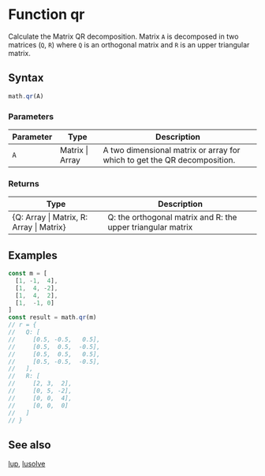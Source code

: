 <!-- Note: This file is automatically generated from source code comments. Changes made in this file will be overridden. -->
# Function qr
Calculate the Matrix QR decomposition. Matrix `A` is decomposed in
two matrices (`Q`, `R`) where `Q` is an
orthogonal matrix and `R` is an upper triangular matrix.
## Syntax
```js
math.qr(A)
```
### Parameters
Parameter | Type | Description
--------- | ---- | -----------
`A` | Matrix &#124; Array | A two dimensional matrix or array for which to get the QR decomposition.
### Returns
Type | Description
---- | -----------
{Q: Array &#124; Matrix, R: Array &#124; Matrix} | Q: the orthogonal matrix and R: the upper triangular matrix
## Examples
```js
const m = [
  [1, -1,  4],
  [1,  4, -2],
  [1,  4,  2],
  [1,  -1, 0]
]
const result = math.qr(m)
// r = {
//   Q: [
//     [0.5, -0.5,   0.5],
//     [0.5,  0.5,  -0.5],
//     [0.5,  0.5,   0.5],
//     [0.5, -0.5,  -0.5],
//   ],
//   R: [
//     [2, 3,  2],
//     [0, 5, -2],
//     [0, 0,  4],
//     [0, 0,  0]
//   ]
// }
```
## See also
[lup](lup.md),
[lusolve](lusolve.md)
